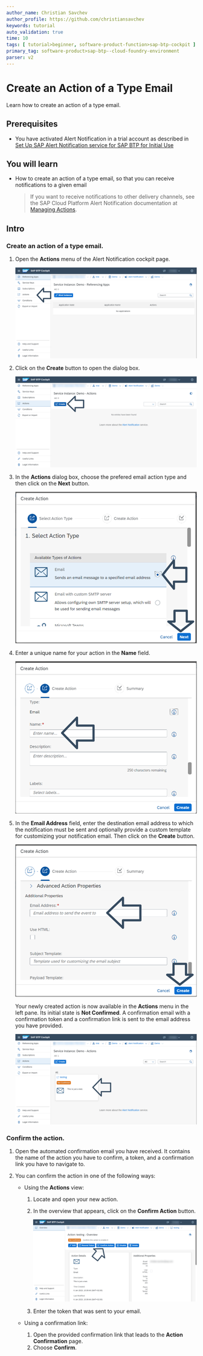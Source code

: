 ```yaml
---
author_name: Christian Savchev
author_profile: https://github.com/christiansavchev
keywords: tutorial
auto_validation: true
time: 10
tags: [ tutorial>beginner, software-product-function>sap-btp-cockpit ]
primary_tag: software-product>sap-btp--cloud-foundry-environment
parser: v2
---
```


# Create an Action of a Type Email
<!-- description --> Learn how to create an action of a type email.

## Prerequisites
- You have activated Alert Notification in a trial account as described in [Set Up SAP Alert Notification service for SAP BTP for Initial Use](set-up-alert-notification)

## You will learn
- How to create an action of a type email, so that you can receive notifications to a given email
    > If you want to receive notifications to other delivery channels, see the SAP Cloud Platform Alert Notification documentation at [Managing Actions](https://help.sap.com/docs/ALERT_NOTIFICATION/5967a369d4b74f7a9c2b91f5df8e6ab6/8a7e092eebc74b3ea01d506265e8c8f8.html).

## Intro

### Create an action of a type email.

1. Open the **Actions** menu of the Alert Notification cockpit page.

    ![Action](1-Action.png)

2. Click on the **Create** button to open the dialog box. 

    ![CreateAnAction](2-CreateAnAction.png)

3. In the **Actions** dialog box, choose the prefered email action type and then click on the **Next** button.

    ![DialogBox](3-DialogBox.png)

4. Enter a unique name for your action in the **Name** field.

    ![Name](4-Name.png)

5. In the **Email Address** field, enter the destination email address to which the notification must be sent and optionally provide a custom template for customizing your notification email. Then click on the **Create** button.

    ![Advanced](5-Advanced.png)

    Your newly created action is now available in the **Actions** menu in the left pane. Its initial state is **Not Confirmed**. A confirmation email with a confirmation token and a confirmation link is sent to the email address you have provided.

    ![Email](6-Email.png)

### Confirm the action.

1. Open the automated confirmation email you have received. It contains the name of the action you have to confirm, a token, and a confirmation link you have to navigate to.

2. You can confirm the action in one of the following ways:

    * Using the **Actions** view:

        1. Locate and open your new action.
        2. In the overview that appears, click on the **Confirm Action** button.

            ![Confirmation](7-Confirmation.png)
        3. Enter the token that was sent to your email.

    * Using a confirmation link:

        1. Open the provided confirmation link that leads to the **Action Confirmation** page.
        2. Choose **Confirm**.